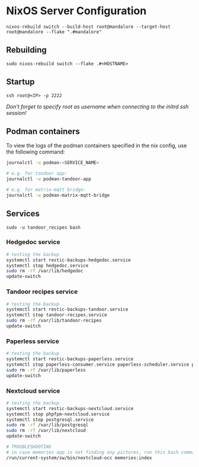 # NixOS Server Configuration

`nixos-rebuild switch --build-host root@mandalore --target-host root@mandalore --flake ".#mandalore"`

## Rebuilding
`sudo nixos-rebuild switch --flake .#<HOSTNAME>`

## Startup
`ssh root@<IP> -p 2222`

*Don't forget to specify root as username when connecting to the initrd ssh session!*

## Podman containers
To view the logs of the podman containers specified in the nix config, use the following command: 
``` bash
journalctl -u podman-<SERVICE_NAME>

# e.g. for tandoor app:
journalctl -u podman-tandoor-app

# e.g. for matrix-mqtt bridge:
journalctl -u podman-matrix-mqtt-bridge
```

## Services

`sudo -u tandoor_recipes bash`

### Hedgedoc service

``` bash
# testing the backup
systemctl start restic-backups-hedgedoc.service
systemctl stop hedgedoc.service
sudo rm -rf /var/lib/hedgedoc
update-switch
```

### Tandoor recipes service

``` bash
# testing the backup
systemctl start restic-backups-tandoor.service
systemctl stop tandoor-recipes.service
sudo rm -rf /var/lib/tandoor-recipes
update-switch
```

### Paperless service

``` bash
# testing the backup
systemctl start restic-backups-paperless.service
systemctl stop paperless-consumer.service paperless-scheduler.service paperless-task-queue.service paperless-web.service redis-paperless.service
sudo rm -rf /var/lib/paperless
update-switch
```

### Nextcloud service

``` bash
# testing the backup
systemctl start restic-backups-nextcloud.service
systemctl stop phpfpm-nextcloud.service
systemctl stop postgresql.service
sudo rm -rf /var/lib/postgresql
sudo rm -rf /var/lib/nextcloud
update-switch

# TROUBLESHOOTING
# in case memories app is not finding any pictures, run this bash command
/run/current-system/sw/bin/nextcloud-occ memories:index
```



